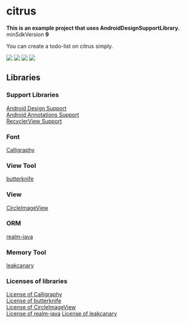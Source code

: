 # citrus
**This is an example project that uses AndroidDesignSupportLibrary.**  
minSdkVersion **9**

You can create a todo-list on citrus simply.  

![](https://github.com/eure/citrus/blob/master/docs/gifs/snack.gif)
![](https://github.com/eure/citrus/blob/master/docs/gifs/nav.gif)
![](https://github.com/eure/citrus/blob/master/docs/gifs/coo.gif)
![](https://github.com/eure/citrus/blob/master/docs/gifs/coll.gif)

## Libraries

### Support Libraries
[Android Design Support](http://android-developers.blogspot.jp/2015/05/android-design-support-library.html)  
[Android Annotations Support](https://developer.android.com/reference/android/support/annotation/package-summary.html)  
[RecyclerView Support](https://developer.android.com/reference/android/support/v7/widget/RecyclerView.html)  

### Font
[Calligraphy](https://github.com/chrisjenx/Calligraphy)

### View Tool
[butterknife](https://github.com/JakeWharton/butterknife)

### View
[CircleImageView](https://github.com/hdodenhof/CircleImageView)

### ORM
[realm-java](https://github.com/realm/realm-java)

### Memory Tool
[leakcanary](https://github.com/square/leakcanary)


### Licenses of libraries
[License of Calligraphy](https://github.com/chrisjenx/Calligraphy/blob/master/LICENSE)  
[License of butterknife](https://github.com/JakeWharton/butterknife/blob/master/LICENSE.txt)  
[License of CircleImageView](https://github.com/hdodenhof/CircleImageView/blob/master/LICENSE.txt)  
[License of realm-java](https://github.com/realm/realm-java/blob/master/LICENSE)
[License of leakcanary](https://github.com/square/leakcanary/blob/master/LICENSE.txt)  

